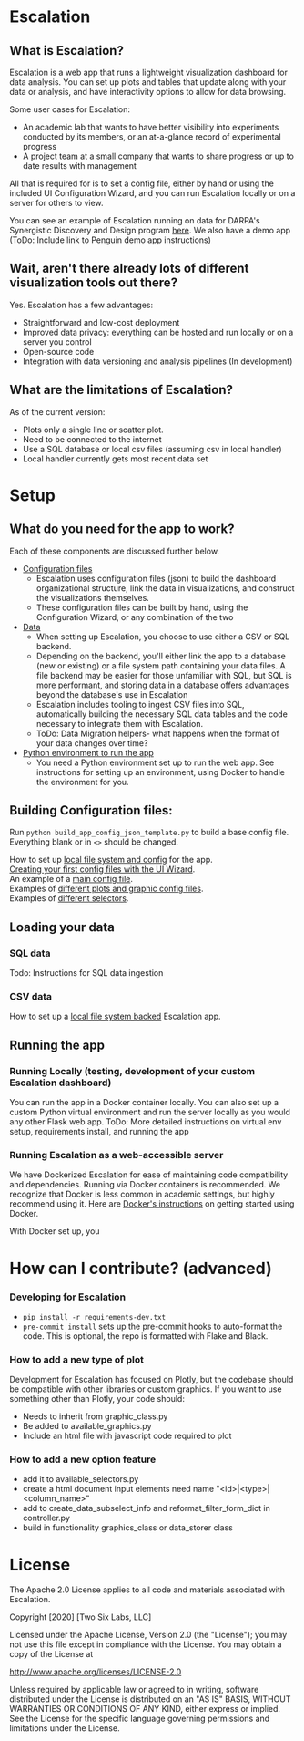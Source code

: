 # Escalation

## What is Escalation?
Escalation is a web app that runs a lightweight visualization dashboard for data analysis. 
You can set up plots and tables that update along with your data or analysis, and have interactivity options to allow for data browsing.

Some user cases for Escalation:
- An academic lab that wants to have better visibility into experiments conducted by its members, or an at-a-glance record of experimental progress
- A project team at a small company that wants to share progress or up to date results with management

All that is required for is to set a config file, either by hand or using the included UI Configuration Wizard, 
and you can run Escalation locally or on a server for others to view.

You can see an example of Escalation running on data for DARPA's Synergistic Discovery and Design program [here](http://escos.sd2e.org/). We also have a demo app (ToDo: Include link to Penguin demo app instructions)


## Wait, aren't there already lots of different visualization tools out there?
Yes. Escalation has a few advantages:
- Straightforward and low-cost deployment
- Improved data privacy: everything can be hosted and run locally or on a server you control
- Open-source code
- Integration with data versioning and analysis pipelines (In development)


## What are the limitations of Escalation?
As of the current version:
* Plots only a single line or scatter plot.
* Need to be connected to the internet
* Use a SQL database or local csv files (assuming csv in local handler)
* Local handler currently gets most recent data set

# Setup

## What do you need for the app to work?

Each of these components are discussed further below.

- [Configuration files](#Building-Configuration-files)
    - Escalation uses configuration files (json) to build the dashboard organizational structure, link the data in visualizations, and construct the visualizations themselves.
    - These configuration files can be built by hand, using the Configuration Wizard, or any combination of the two
- [Data](#Loading-your-data) 
    - When setting up Escalation, you choose to use either a CSV or SQL backend.
    - Depending on the backend, you'll either link the app to a database (new or existing) or a file system path containing your data files. 
     A file backend may be easier for those unfamiliar with SQL, but SQL is more performant, and storing data in a database offers advantages beyond the database's use in Escalation
    - Escalation includes tooling to ingest CSV files into SQL, automatically building the necessary SQL data tables and the code necessary to integrate them with Escalation.
    - ToDo: Data Migration helpers- what happens when the format of your data changes over time?
- [Python environment to run the app](#Running-the-app)
    - You need a Python environment set up to run the web app. See instructions for setting up an environment, using Docker to handle the environment for you.


## Building Configuration files:
Run `python build_app_config_json_template.py` to build a base config file. 
Everything blank or in `<>` should be changed.

How to set up [local file system and config](config_information/local_example/local_data_storage_config_info.md) for the app.  
[Creating your first config files with the UI Wizard](config_information/wizard_guide/creating_first_graphic_with_wizard.md).  
An example of a [main config file](config_information/main_config_example/main_config_example.md).  
Examples of [different plots and graphic config files](config_information/plotly_examples/plotly_config_info.md).  
Examples of [different selectors](config_information/selector_examples/selector_config_info.md). 

## Loading your data

### SQL data
    
Todo: Instructions for SQL data ingestion

### CSV data

How to set up a [local file system backed](config_information/local_example/local_data_storage_config_info.md) Escalation app.  
    
## Running the app

### Running Locally (testing, development of your custom Escalation dashboard)

You can run the app in a Docker container locally. You can also set up a custom Python virtual environment and run the server locally as you would any other Flask web app. 
ToDo: More detailed instructions on virtual env setup, requirements install,  and running the app 

### Running Escalation as a web-accessible server
We have Dockerized Escalation for ease of maintaining code compatibility and dependencies. Running via Docker containers is recommended. 
We recognize that Docker is less common in academic settings, but highly recommend using it. 
Here are [Docker's instructions](https://docs.docker.com/get-started/) on getting started using Docker.

With Docker set up, you 



# How can I contribute? (advanced)

### Developing for Escalation

- `pip install -r requirements-dev.txt`
- `pre-commit install` sets up the pre-commit hooks to auto-format the code. This is optional, the repo is formatted with Flake and Black. 


### How to add a new type of plot
Development for Escalation has focused on Plotly, but the codebase should be compatible with other libraries or custom graphics. If you want to use something other than Plotly, your code should:
* Needs to inherit from graphic_class.py
* Be added to available_graphics.py
* Include an html file with javascript code required to plot

### How to add a new option feature
* add it to available_selectors.py
* create a html document input elements need name "\<id>|\<type>|<column_name>"
* add to create_data_subselect_info and reformat_filter_form_dict in controller.py
* build in functionality graphics_class or data_storer class
 

# License

The Apache 2.0 License applies to all code and materials associated with Escalation.


Copyright \[2020] \[Two Six Labs, LLC]

Licensed under the Apache License, Version 2.0 (the "License");
you may not use this file except in compliance with the License.
You may obtain a copy of the License at

http://www.apache.org/licenses/LICENSE-2.0

Unless required by applicable law or agreed to in writing, software
distributed under the License is distributed on an "AS IS" BASIS,
WITHOUT WARRANTIES OR CONDITIONS OF ANY KIND, either express or implied.
See the License for the specific language governing permissions and
limitations under the License.


